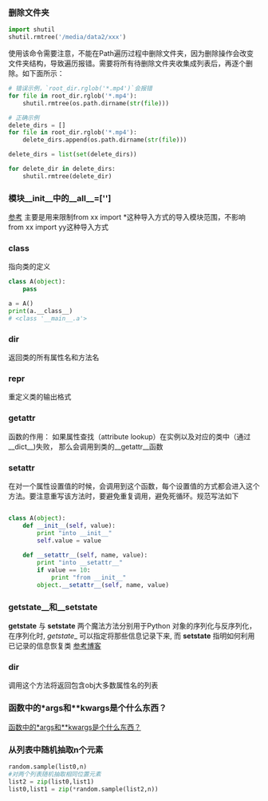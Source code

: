 ### 删除文件夹
```python
import shutil
shutil.rmtree('/media/data2/xxx')
```
使用该命令需要注意，不能在Path遍历过程中删除文件夹，因为删除操作会改变文件夹结构，导致遍历报错。需要将所有待删除文件夹收集成列表后，再逐个删除。如下面所示：
```python
# 错误示例，`root_dir.rglob('*.mp4')`会报错
for file in root_dir.rglob('*.mp4'):
    shutil.rmtree(os.path.dirname(str(file)))

# 正确示例
delete_dirs = []
for file in root_dir.rglob('*.mp4'):
    delete_dirs.append(os.path.dirname(str(file)))

delete_dirs = list(set(delete_dirs))

for delete_dir in delete_dirs:
    shutil.rmtree(delete_dir)
```

### 模块__init__中的__all__=['']
[参考](https://blog.csdn.net/woai8339/article/details/88623962)
主要是用来限制from xx import *这种导入方式的导入模块范围，不影响from xx import yy这种导入方式

### __class__
指向类的定义
```python
class A(object):
    pass

a = A()
print(a.__class__)
# <class '__main__.a'>
```

### __dir__
返回类的所有属性名和方法名

### __repr__
重定义类的输出格式

### __getattr__
函数的作用： 如果属性查找（attribute lookup）在实例以及对应的类中（通过__dict__)失败， 那么会调用到类的__getattr__函数

### __setattr__
在对一个属性设置值的时候，会调用到这个函数，每个设置值的方式都会进入这个方法。要注意重写该方法时，要避免重复调用，避免死循环。规范写法如下
```python

class A(object):
    def __init__(self, value):
        print "into __init__"
        self.value = value
 
    def __setattr__(self, name, value):
        print "into __setattr__"
        if value == 10:
            print "from __init__"
        object.__setattr__(self, name, value)

```

### __getstate__和__setstate__ 
__getstate__ 与 __setstate__ 两个魔法方法分别用于Python 对象的序列化与反序列化，在序列化时, _getstate__ 可以指定将那些信息记录下来, 而 __setstate__ 指明如何利用已记录的信息恢复类
[参考博客](https://blog.csdn.net/jiang_huixin/article/details/109674221)

### __dir__
调用这个方法将返回包含obj大多数属性名的列表

### 函数中的*args和**kwargs是个什么东西？
[函数中的*args和**kwargs是个什么东西？](https://zhuanlan.zhihu.com/p/479358658)

### 从列表中随机抽取n个元素
```python
random.sample(list0,n)
#对两个列表随机抽取相同位置元素
list2 = zip(list0,list1)
list0,list1 = zip(*random.sample(list2,n))
```
